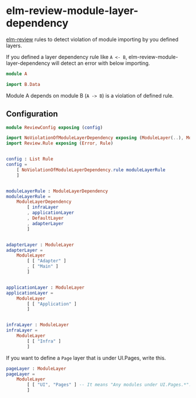 # elm-review-module-layer-dependency

[elm-review](https://github.com/jfmengels/elm-review) rules to detect violation of module importing by you defined layers.

If you defined a layer dependency rule like `A <- B`, elm-review-module-layer-dependency will detect an error with below importing.
```elm
module A

import B.Data
```

Module A depends on module B (`A -> B`) is a violation of defined rule.

## Configuration

```elm
module ReviewConfig exposing (config)

import NoViolationOfModuleLayerDependency exposing (ModuleLayer(..), ModuleLayerDependency(..))
import Review.Rule exposing (Error, Rule)


config : List Rule
config =
    [ NoViolationOfModuleLayerDependency.rule moduleLayerRule
    ]


moduleLayerRule : ModuleLayerDependency
moduleLayerRule =
    ModuleLayerDependency
        [ infraLayer
        , applicationLayer
        , DefaultLayer
        , adapterLayer
        ]


adapterLayer : ModuleLayer
adapterLayer =
    ModuleLayer
        [ [ "Adapter" ]
        , [ "Main" ]
        ]


applicationLayer : ModuleLayer
applicationLayer =
    ModuleLayer
        [ [ "Application" ]
        ]


infraLayer : ModuleLayer
infraLayer =
    ModuleLayer
        [ [ "Infra" ]
        ]
```

If you want to define a `Page` layer that is under UI.Pages, write this.

```elm
pageLayer : ModuleLayer
pageLayer =
    ModuleLayer
        [ [ "UI", "Pages" ] -- It means "Any modules under UI.Pages.*".
        ]
```